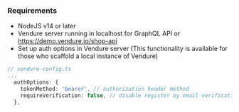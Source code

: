 
### Requirements

- NodeJS v14 or later
- Vendure server running in localhost for GraphQL API or <https://demo.vendure.io/shop-api>
- Set up auth options in Vendure server (This functionality is available for those who scaffold a local instance of Vendure)

```ts
// vendure-config.ts
...
  authOptions: {
    tokenMethod: 'bearer', // authorization header method
    requireVerification: false, // disable register by email verification
  },
```
